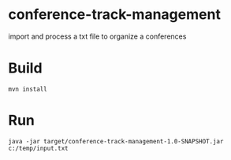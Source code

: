# conference-track-management
import and process a txt file to organize a conferences
# Build
```
mvn install
```
# Run
```
java -jar target/conference-track-management-1.0-SNAPSHOT.jar c:/temp/input.txt
```
